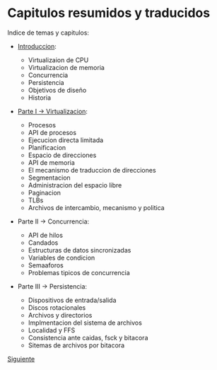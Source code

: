 # Capitulos resumidos y traducidos

Indice de temas y capitulos:

* [Introduccion](./Introduccion/Introduccion.md):

  * Virtualizaion de CPU
  * Virtualizacion de memoria
  * Concurrencia
  * Persistencia
  * Objetivos de diseño
  * Historia

* [Parte I &rarr; Virtualizacion](./Virtualizacion/Procesos.md):

  * Procesos
  * API de procesos
  * Ejecucion directa limitada
  * Planificacion
  * Espacio de direcciones
  * API de memoria
  * El mecanismo de traduccion de direcciones
  * Segmentacion
  * Administracion del espacio libre
  * Paginacion
  * TLBs
  * Archivos de intercambio, mecanismo y politica

* Parte II &rarr; Concurrencia:
  
  * API de hilos
  * Candados
  * Estructuras de datos sincronizadas
  * Variables de condicion
  * Semaaforos
  * Problemas tipicos de concurrencia

* Parte III &rarr; Persistencia:

  * Dispositivos de entrada/salida
  * Discos rotacionales
  * Archivos y directorios
  * Implmentacion del sistema de archivos
  * Localidad y FFS
  * Consistencia ante caidas, fsck y bitacora
  * Sitemas de archivos por bitacora

[Siguiente](./Introduccion/Introduccion.md)

